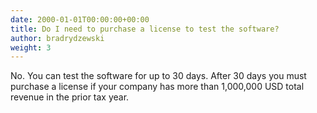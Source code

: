 ```yaml
---
date: 2000-01-01T00:00:00+00:00
title: Do I need to purchase a license to test the software?
author: bradrydzewski
weight: 3
---
```


No. You can test the software for up to 30 days. After 30 days you must purchase a license if your company has more than 1,000,000 USD total revenue in the prior tax year.
